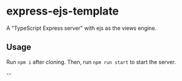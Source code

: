 # express-ejs-template

A "TypeScript Express server" with ejs as the views engine.

## Usage

Run `npm i` after cloning. Then, run `npm run start` to start the server.

--
